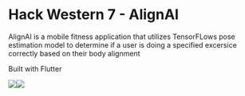# Hack Western 7 - AlignAI

AlignAI is a mobile fitness application that utilizes TensorFLows pose estimation model to determine if a user is doing a specified excersice correctly based on their body alignment

Built with Flutter

![](images/arm-press.gif)![](images/warrior-pose.gif)
